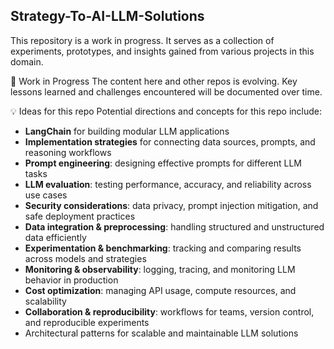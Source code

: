 ## Strategy-To-AI-LLM-Solutions

This repository is a work in progress. It serves as a collection of experiments, prototypes, and insights gained from various projects in this domain.

🚧 Work in Progress
The content here and other repos is evolving. Key lessons learned and challenges encountered will be documented over time.

💡 Ideas for this repo
Potential directions and concepts for this repo include:

- **LangChain** for building modular LLM applications  
- **Implementation strategies** for connecting data sources, prompts, and reasoning workflows  
- **Prompt engineering**: designing effective prompts for different LLM tasks  
- **LLM evaluation**: testing performance, accuracy, and reliability across use cases  
- **Security considerations**: data privacy, prompt injection mitigation, and safe deployment practices  
- **Data integration & preprocessing**: handling structured and unstructured data efficiently  
- **Experimentation & benchmarking**: tracking and comparing results across models and strategies  
- **Monitoring & observability**: logging, tracing, and monitoring LLM behavior in production  
- **Cost optimization**: managing API usage, compute resources, and scalability  
- **Collaboration & reproducibility**: workflows for teams, version control, and reproducible experiments  
- Architectural patterns for scalable and maintainable LLM solutions